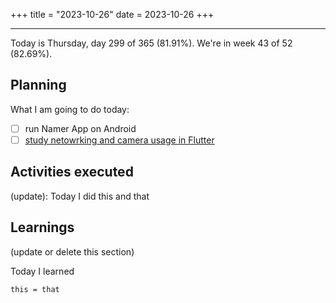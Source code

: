 +++
title = "2023-10-26"
date = 2023-10-26
+++

---

Today is Thursday, day 299 of 365 (81.91%). We're in week 43 of 52 (82.69%). 

## Planning

What I am going to do today: 

- [ ] run Namer App on Android
- [ ] [study netowrking and camera usage in Flutter](https://docs.flutter.dev/cookbook#networking)

## Activities executed

(update): Today I did this and that

## Learnings

(update or delete this section)

Today I learned
```
this = that
```
